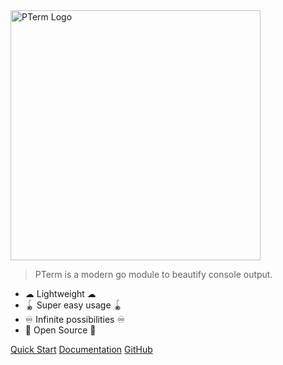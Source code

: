 <img src="_assets/images/pterm_logo.png" alt="PTerm Logo" width="400"/>

> PTerm is a modern go module to beautify console output.

- ☁ Lightweight ☁
- 🪀 Super easy usage 🪀
- ♾ Infinite possibilities ♾
- 🐙 Open Source 🐙

[Quick Start](quick-start.md)
[Documentation](docs/intro.md)
[GitHub](https://github.com/x0f5c3/pterm/)
